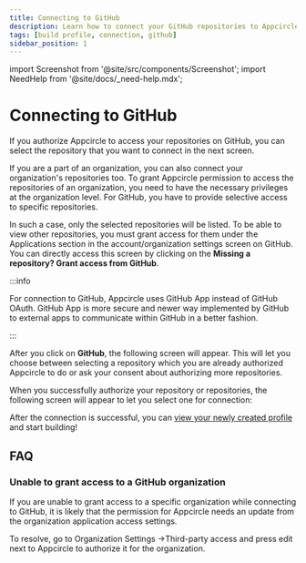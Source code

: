 ```yaml
---
title: Connecting to GitHub
description: Learn how to connect your GitHub repositories to Appcircle
tags: [build profile, connection, github]
sidebar_position: 1
---
```


import Screenshot from '@site/src/components/Screenshot';
import NeedHelp from '@site/docs/\_need-help.mdx';

# Connecting to GitHub

If you authorize Appcircle to access your repositories on GitHub, you can select the repository that you want to connect in the next screen.

If you are a part of an organization, you can also connect your organization's repositories too. To grant Appcircle permission to access the repositories of an organization, you need to have the necessary privileges at the organization level. For GitHub, you have to provide selective access to specific repositories.

In such a case, only the selected repositories will be listed. To be able to view other repositories, you must grant access for them under the Applications section in the account/organization settings screen on GitHub. You can directly access this screen by clicking on the **Missing a repository? Grant access from GitHub**.

:::info

For connection to GitHub, Appcircle uses GitHub App instead of GitHub OAuth. GitHub App is more secure and newer way implemented by GitHub to external apps to communicate within GitHub in a better fashion.

:::

<Screenshot url='https://cdn.appcircle.io/docs/assets/main-connection.png' />

After you click on **GitHub**, the following screen will appear. This will let you choose between selecting a repository which you are already authorized Appcircle to do or ask your consent about authorizing more repositories.

<Screenshot url='https://cdn.appcircle.io/docs/assets/github-main.png' />

When you successfully authorize your repository or repositories, the following screen will appear to let you select one for connection:

<Screenshot url='https://cdn.appcircle.io/docs/assets/connect-repository-github.png' />

After the connection is successful, you can [view your newly created profile](/build/build-process-management#profile-listing) and start building!

## FAQ

### Unable to grant access to a GitHub organization

If you are unable to grant access to a specific organization while connecting to GitHub, it is likely that the permission for Appcircle needs an update from the organization application access settings.

To resolve, go to Organization Settings ->Third-party access and press edit next to Appcircle to authorize it for the organization.

<NeedHelp />
